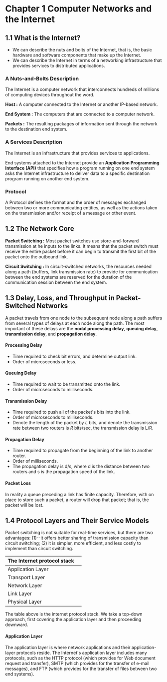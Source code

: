 # Chapter 1 Computer Networks and the Internet

## 1.1 What is the Internet?

* We can describe the nuts and bolts of the Internet, that is, the basic hardware and software components that make up the Internet.
* We can describe the Internet in terms of a networking infrastructure that provides services to distributed applications.

### A Nuts-and-Bolts Description

The Internet is a computer network that interconnects hundreds of millions of computing devices throughout the word.

**Host :** A computer connected to the Internet or another IP-based network.

**End System :** The computers that are connected to a computer network. 

**Packets :** The resulting packages of information sent through the network to the destination end system.

### A Services Description

The Internet is an infrastructure that provides services to applications.

End systems attached to the Internet provide an **Application Programming Interface \(API\)** that specifies how a program running on one end system asks the Internet infrastructure to deliver data to a specific destination program running on another end system.

### Protocol

A Protocol defines the format and the order of messages exchanged between two or more communicating entities, as well as the actions taken on the transmission and/or receipt of a message or other event.

## 1.2 The Network Core

**Packet Switching :** Most packet switches use store-and-forward transmission at he inputs to the links. It means that the packet switch must receive the entire packet before it can begin to transmit the first bit of the packet onto the outbound link.

**Circuit Switching :** In circuit-switched networks, the resources needed along a path \(buffers, link transmission rate\) to provide for communication between the end systems are reserved for the duration of the communication session between the end system.

## 1.3 Delay, Loss, and Throughput in Packet-Switched Networks

A packet  travels from one node to the subsequent node along a path suffers from several types of delays at each node along the path. The most important of these delays are the **nodal processing delay**, **queuing delay**, **transmission delay**, and **propagation delay**.

#### Processing Delay

* Time required to check bit errors, and determine output link.
* Order of microseconds or less.

#### Queuing Delay

* Time required to wait to be transmitted onto the link.
* Order of microseconds to milliseconds.

#### Transmission Delay

* Time required to push all of the packet's bits into the link.
* Order of microseconds to milliseconds.
* Denote the length of the packet by _L_ bits, and denote the transmission rate between two routers is _R_ bits/sec, the transmission delay is L/R.

#### Propagation Delay

* Time required to propagate from the beginning of the link to another router.
* Order of milliseconds.
* The propagation delay is d/s, where d is the distance between two routers and s is the propagation speed of the link.

#### Packet Loss

In reality a queue preceding a link has finite capacity. Therefore, with on place to store such a packet, a router will drop that packet; that is, the packet will be lost.

## 1.4 Protocol Layers and Their Service Models

Packet switching is not suitable for real-time services, but there are two advantages: \(1\)--it offers better sharing of transmission capacity than circuit switching; \(2\) it is simpler, more efficient, and less costly to implement than circuit switching.

| The Internet protocol stack |  |
| :--- | :--- |
| Application Layer  |  |
| Transport Layer |  |
| Network Layer |  |
| Link Layer |  |
| Physical Layer |  |

The table above is the internet protocol stack. We take a top-down approach, first covering the application layer and then proceeding downward.

#### Application Layer

The application layer is where network applications and their application-layer protocols reside. The Internet's application layer includes many protocols, such as the HTTP protocol \(which provides for Web document request and transfer\), SMTP \(which provides for the transfer of e-mail messages\), and FTP \(which provides for the transfer of files between two end systems\).

